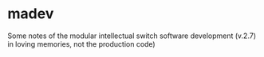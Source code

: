 # madev
Some notes of the modular intellectual switch software development (v.2.7) in loving memories, not the production code)  
